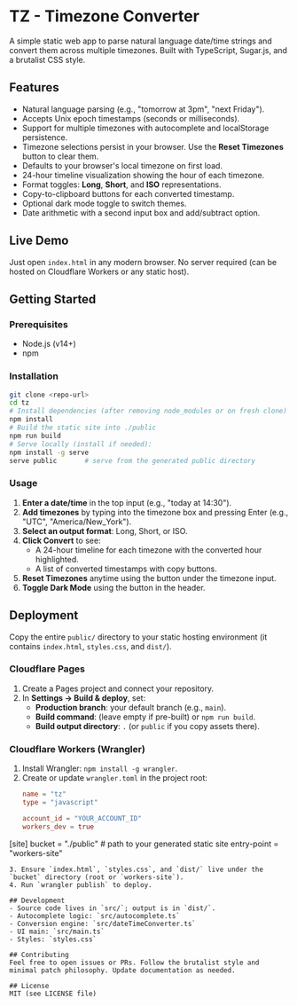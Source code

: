  # TZ - Timezone Converter

 A simple static web app to parse natural language date/time strings and convert them across multiple timezones. Built with TypeScript, Sugar.js, and a brutalist CSS style.

 ## Features
- Natural language parsing (e.g., "tomorrow at 3pm", "next Friday").
- Accepts Unix epoch timestamps (seconds or milliseconds).
- Support for multiple timezones with autocomplete and localStorage persistence.
- Timezone selections persist in your browser. Use the **Reset Timezones** button to clear them.
- Defaults to your browser's local timezone on first load.
- 24-hour timeline visualization showing the hour of each timezone.
- Format toggles: **Long**, **Short**, and **ISO** representations.
- Copy-to-clipboard buttons for each converted timestamp.
- Optional dark mode toggle to switch themes.
- Date arithmetic with a second input box and add/subtract option.

 ## Live Demo
 Just open `index.html` in any modern browser. No server required (can be hosted on Cloudflare Workers or any static host).

 ## Getting Started
 ### Prerequisites
 - Node.js (v14+)
 - npm

 ### Installation
 ```bash
 git clone <repo-url>
 cd tz
 # Install dependencies (after removing node_modules or on fresh clone)
 npm install
 # Build the static site into ./public
 npm run build
 # Serve locally (install if needed):
 npm install -g serve
 serve public       # serve from the generated public directory
 ```

 ### Usage
 1. **Enter a date/time** in the top input (e.g., "today at 14:30").
 2. **Add timezones** by typing into the timezone box and pressing Enter (e.g., "UTC", "America/New_York").
3. **Select an output format**: Long, Short, or ISO.
4. **Click Convert** to see:
    - A 24-hour timeline for each timezone with the converted hour highlighted.
    - A list of converted timestamps with copy buttons.
5. **Reset Timezones** anytime using the button under the timezone input.
6. **Toggle Dark Mode** using the button in the header.

 ## Deployment
 Copy the entire `public/` directory to your static hosting environment (it contains `index.html`, `styles.css`, and `dist/`).

### Cloudflare Pages
1. Create a Pages project and connect your repository.
2. In **Settings → Build & deploy**, set:
   - **Production branch**: your default branch (e.g., `main`).
   - **Build command**: (leave empty if pre-built) or `npm run build`.
   - **Build output directory**: `.` (or `public` if you copy assets there).

### Cloudflare Workers (Wrangler)
1. Install Wrangler: `npm install -g wrangler`.
2. Create or update `wrangler.toml` in the project root:
   ```toml
   name = "tz"
   type = "javascript"

   account_id = "YOUR_ACCOUNT_ID"
   workers_dev = true

  [site]
   bucket = "./public"     # path to your generated static site
   entry-point = "workers-site"
   ```
3. Ensure `index.html`, `styles.css`, and `dist/` live under the `bucket` directory (root or `workers-site`).
4. Run `wrangler publish` to deploy.

 ## Development
 - Source code lives in `src/`; output is in `dist/`.
 - Autocomplete logic: `src/autocomplete.ts`
 - Conversion engine: `src/dateTimeConverter.ts`
 - UI main: `src/main.ts`
 - Styles: `styles.css`

 ## Contributing
 Feel free to open issues or PRs. Follow the brutalist style and minimal patch philosophy. Update documentation as needed.

 ## License
 MIT (see LICENSE file)
